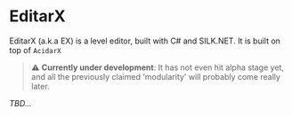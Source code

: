 ﻿EditarX
=======

EditarX (a.k.a EX) is a level editor, built with C# and SILK.NET. It is built on top of `AcidarX`

> :warning: **Currently under development**: It has not even hit alpha stage yet, and all the previously claimed 'modularity' will probably come really later.

*TBD...*